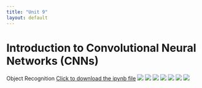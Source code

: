 ```yaml
---
title: "Unit 9"
layout: default
---
```


# Introduction to Convolutional Neural Networks (CNNs)
Object Recognition [Click to download the ipynb file](./Supplementary_Material/Unit9_Object_Recognition_Final.ipynb)
<img src="./Supplementary_Material/Images/Unit09_page-0001.jpg">
<img src="./Supplementary_Material/Images/Unit09_page-0002.jpg">
<img src="./Supplementary_Material/Images/Unit09_page-0003.jpg">
<img src="./Supplementary_Material/Images/Unit09_page-0004.jpg">
<img src="./Supplementary_Material/Images/Unit09_page-0005.jpg">
<img src="./Supplementary_Material/Images/Unit09_page-0006.jpg">
<img src="./Supplementary_Material/Images/Unit09_page-0007.jpg">
